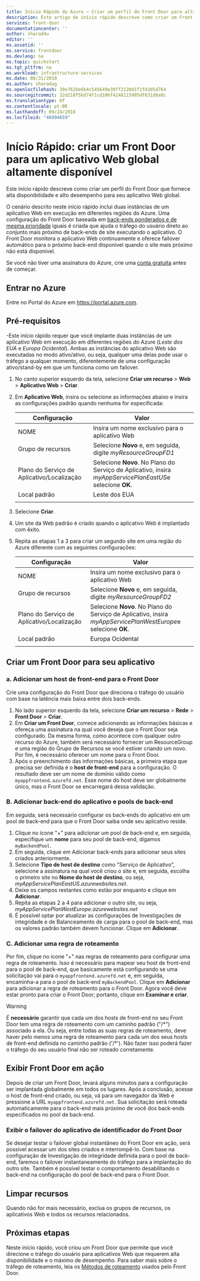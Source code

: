 ```yaml
---
title: Início Rápido do Azure – Criar um perfil do Front Door para alta disponibilidade dos aplicativos que usam o portal do Azure
description: Este artigo de início rápido descreve como criar um Front Door para seu aplicativo Web global altamente disponível e de alto desempenho.
services: front-door
documentationcenter: ''
author: sharad4u
editor: ''
ms.assetid: ''
ms.service: frontdoor
ms.devlang: na
ms.topic: quickstart
ms.tgt_pltfrm: na
ms.workload: infrastructure-services
ms.date: 08/31/2018
ms.author: sharadag
ms.openlocfilehash: 39e7626e6b4c545649e39ff2120d1f1fd105d764
ms.sourcegitcommit: 32d218f5bd74f1cd106f4248115985df631d0a8c
ms.translationtype: HT
ms.contentlocale: pt-BR
ms.lasthandoff: 09/24/2018
ms.locfileid: "46994659"
---
```

# <a name="quickstart-create-a-front-door-for-a-highly-available-global-web-application"></a>Início Rápido: criar um Front Door para um aplicativo Web global altamente disponível

Este início rápido descreve como criar um perfil do Front Door que fornece alta disponibilidade e alto desempenho para seu aplicativo Web global. 

O cenário descrito neste início rápido inclui duas instâncias de um aplicativo Web em execução em diferentes regiões do Azure. Uma configuração do Front Door baseada em [back-ends ponderados e de mesma prioridade](front-door-routing-methods.md) iguais é criada que ajuda o tráfego do usuário direto ao conjunto mais próximo de back-ends de site executando o aplicativo. O Front Door monitora o aplicativo Web continuamente e oferece failover automático para o próximo back-end disponível quando o site mais próximo não está disponível.

Se você não tiver uma assinatura do Azure, crie uma [conta gratuita](https://azure.microsoft.com/free/?WT.mc_id=A261C142F) antes de começar.

## <a name="sign-in-to-azure"></a>Entrar no Azure 
Entre no Portal do Azure em https://portal.azure.com.

## <a name="prerequisites"></a>Pré-requisitos
-Este início rápido requer que você implante duas instâncias de um aplicativo Web em execução em diferentes regiões do Azure (*Leste dos EUA* e *Europa Ocidental*). Ambas as instâncias do aplicativo Web são executadas no modo ativo/ativo, ou seja, qualquer uma delas pode usar o tráfego a qualquer momento, diferentemente de uma configuração ativo/stand-by em que um funciona como um failover.

1. No canto superior esquerdo da tela, selecione **Criar um recurso** > **Web** > **Aplicativo Web** > **Criar**.
2. Em **Aplicativo Web**, insira ou selecione as informações abaixo e insira as configurações padrão quando nenhuma for especificada:

     | Configuração         | Valor     |
     | ---              | ---  |
     | NOME           | Insira um nome exclusivo para o aplicativo Web  |
     | Grupo de recursos          | Selecione **Novo** e, em seguida, digite *myResourceGroupFD1* |
     | Plano do Serviço de Aplicativo/Localização         | Selecione **Novo**.  No Plano do Serviço de Aplicativo, insira *myAppServicePlanEastUS*e selecione **OK**. 
     |      Local padrão  |   Leste dos EUA        |
    |||

3. Selecione **Criar**.
4. Um site da Web padrão é criado quando o aplicativo Web é implantado com êxito.
5. Repita as etapas 1 a 3 para criar um segundo site em uma região do Azure diferente com as seguintes configurações:

     | Configuração         | Valor     |
     | ---              | ---  |
     | NOME           | Insira um nome exclusivo para o aplicativo Web  |
     | Grupo de recursos          | Selecione **Novo** e, em seguida, digite *myResourceGroupFD2* |
     | Plano do Serviço de Aplicativo/Localização         | Selecione **Novo**.  No Plano do Serviço de Aplicativo, insira *myAppServicePlanWestEurope*e selecione **OK**. 
     |      Local padrão  |   Europa Ocidental      |
    |||


## <a name="create-a-front-door-for-your-application"></a>Criar um Front Door para seu aplicativo
### <a name="a-add-a-frontend-host-for-front-door"></a>a. Adicionar um host de front-end para o Front Door
Crie uma configuração do Front Door que direciona o tráfego do usuário com base na latência mais baixa entre dois back-ends.

1. No lado superior esquerdo da tela, selecione **Criar um recurso** > **Rede** > **Front Door** > **Criar**.
2. Em **Criar um Front Door**, comece adicionando as informações básicas e ofereça uma assinatura na qual você deseja que o Front Door seja configurado. Da mesma forma, como acontece com qualquer outro recurso do Azure, também será necessário fornecer um ResourceGroup e uma região do Grupo de Recursos se você estiver criando um novo. Por fim, é necessário oferecer um nome para o Front Door.
3. Após o preenchimento das informações básicas, a primeira etapa que precisa ser definida é o **host de front-end** para a configuração. O resultado deve ser um nome de domínio válido como `myappfrontend.azurefd.net`. Esse nome do host deve ser globalmente único, mas o Front Door se encarregará dessa validação. 

### <a name="b-add-application-backend-and-backend-pools"></a>B. Adicionar back-end do aplicativo e pools de back-end

Em seguida, será necessário configurar os back-ends do aplicativo em um pool de back-end para que o Front Door saiba onde seu aplicativo reside. 

1. Clique no ícone "+" para adicionar um pool de back-end e, em seguida, especifique um **nome** para seu pool de back-end, digamos `myBackendPool`.
2. Em seguida, clique em Adicionar back-ends para adicionar seus sites criados anteriormente.
3. Selecione **Tipo de host de destino** como "Serviço de Aplicativo", selecione a assinatura na qual você criou o site e, em seguida, escolha o primeiro site no **Nome do host de destino**, ou seja, *myAppServicePlanEastUS.azurewebsites.net*.
4. Deixe os campos restantes como estão por enquanto e clique em **Adicionar**.
5. Repita as etapas 2 a 4 para adicionar o outro site, ou seja, *myAppServicePlanWestEurope.azurewebsites.net*
6. É possível optar por atualizar as configurações de Investigações de integridade e de Balanceamento de carga para o pool de back-end, mas os valores padrão também devem funcionar. Clique em **Adicionar**.


### <a name="c-add-a-routing-rule"></a>C. Adicionar uma regra de roteamento
Por fim, clique no ícone "+" nas regras de roteamento para configurar uma regra de roteamento. Isso é necessário para mapear seu host de front-end para o pool de back-end, que basicamente está configurando se uma solicitação vai para o `myappfrontend.azurefd.net` e, em seguida, encaminha-a para o pool de back-end `myBackendPool`. Clique em **Adicionar** para adicionar a regra de roteamento para o Front Door. Agora você deve estar pronto para criar o Front Door; portanto, clique em **Examinar e criar**.

>[!WARNING]
> É **necessário** garantir que cada um dos hosts de front-end no seu Front Door tem uma regra de roteamento com um caminho padrão ("/\*") associado a ela. Ou seja, entre todas as suas regras de roteamento, deve haver pelo menos uma regra de roteamento para cada um dos seus hosts de front-end definida no caminho padrão ('/\*'). Não fazer isso poderá fazer o tráfego do seu usuário final não ser roteado corretamente.

## <a name="view-front-door-in-action"></a>Exibir Front Door em ação
Depois de criar um Front Door, levará alguns minutos para a configuração ser implantada globalmente em todos os lugares. Após a conclusão, acesse o host de front-end criado, ou seja, vá para um navegador da Web e pressione a URL `myappfrontend.azurefd.net`. Sua solicitação será roteada automaticamente para o back-end mais próximo de você dos back-ends especificados no pool de back-end. 

### <a name="view-front-door-handle-application-failover"></a>Exibir o failover do aplicativo de identificador do Front Door
Se desejar testar o failover global instantâneo do Front Door em ação, será possível acessar um dos sites criados e interrompê-lo. Com base na configuração de Investigação de integridade definida para o pool de back-end, faremos o failover instantaneamente do tráfego para a implantação do outro site. Também é possível testar o comportamento desabilitando o back-end na configuração do pool de back-end para o Front Door. 

## <a name="clean-up-resources"></a>Limpar recursos
Quando não for mais necessário, exclua os grupos de recursos, os aplicativos Web e todos os recursos relacionados.

## <a name="next-steps"></a>Próximas etapas
Neste início rápido, você criou um Front Door que permite que você direcione o tráfego do usuário para aplicativos Web que requerem alta disponibilidade e o máximo de desempenho. Para saber mais sobre o tráfego de roteamento, leia os [Métodos de roteamento](front-door-routing-methods.md) usados pelo Front Door.
